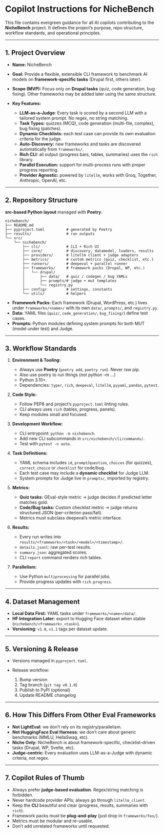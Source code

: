 # Copilot Instructions for NicheBench

This file contains evergreen guidance for all AI copilots contributing to the **NicheBench** project. It defines the project’s purpose, repo structure, workflow standards, and operational principles.

---

## 1. Project Overview

* **Name:** NicheBench
* **Goal:** Provide a flexible, extensible CLI framework to benchmark AI models on **framework-specific tasks** (Drupal first, others later).
* **Scope (MVP):** Focus only on **Drupal tasks** (quiz, code generation, bug fixing). Other frameworks may be added later using the same structure.
* **Key Features:**

  * **LLM-as-a-Judge**: Every task is scored by a second LLM with a tailored system prompt. No regex, no string matching.
  * **Task Types:** quizzes (MCQ), code generation (multi-file, complex), bug fixing (patches).
  * **Dynamic Checklists:** each test case can provide its own evaluation criteria for the judge.
  * **Auto-Discovery:** new frameworks and tasks are discovered automatically from `frameworks/`.
  * **Rich CLI:** all output (progress bars, tables, summaries) uses the `rich` library.
  * **Parallel Execution:** support for multi-process runs with proper progress reporting.
  * **Provider Agnostic:** powered by `litellm`, works with Groq, Together, Anthropic, OpenAI, etc.

---

## 2. Repository Structure

**src-based Python layout** managed with **Poetry**.

```
nichebench/
├── README.md
├── pyproject.toml          # generated by Poetry
├── results/                # run outputs
└── src/
    └── nichebench/
        ├── cli/            # CLI + Rich UI
        ├── core/           # discovery, datamodel, loaders, results
        ├── providers/      # litellm client + judge adapters
        ├── metrics/        # custom metrics (quiz, checklist, etc.)
        ├── runners/        # deepeval + parallel runner
        ├── frameworks/     # framework packs (Drupal, WP, etc.)
        │   └── drupal/
        │       ├── data/   # quiz / codegen / bug YAMLs
        │       ├── prompts/# judge + mut templates
        │       └── registry.py
        ├── config/         # settings, constants
        └── utils/          # helpers
```

* **Framework Packs:** Each framework (Drupal, WordPress, etc.) lives under `frameworks/<name>/` with its own `data/`, `prompts/`, and `registry.py`.
* **Data:** YAML files (`quiz/`, `code_generation/`, `bug_fixing/`) define test cases.
* **Prompts:** Python modules defining system prompts for both MUT (model under test) and Judge.

---

## 3. Workflow Standards

1. **Environment & Tooling:**

   * Always use **Poetry** (`poetry add`, `poetry run`). Never raw pip.
   * Also use poetry to run things (not python -m ...)
   * Python 3.10+.
   * Dependencies: `typer`, `rich`, `deepeval`, `litellm`, `pyyaml`, `pandas`, `pytest`.

2. **Code Style:**

   * Follow PEP8 and project’s `pyproject.toml` linting rules.
   * CLI always uses `rich` (tables, progress, panels).
   * Keep modules small and focused.

3. **Development Workflow:**

   * CLI entrypoint: `python -m nichebench`.
   * Add new CLI subcommands in `src/nichebench/cli/commands/`.
   * Test with `pytest -n auto`.

4. **Task Definitions:**

   * YAML schema includes `id`, `prompt`/`question`, `choices` (for quizzes), `correct_choice` or `checklist` for code/bug.
   * Each test case may include a **dynamic checklist** for Judge LLM.
   * System prompts for Judge live in `prompts/`, imported by registry.

5. **Metrics:**

   * **Quiz tasks:** GEval-style metric → judge decides if predicted letter matches gold.
   * **Code/Bug tasks:** Custom checklist metric → judge returns structured JSON (per-criterion pass/fail).
   * Metrics must subclass deepeval’s metric interface.

6. **Results:**

   * Every run writes into `results/<framework>/<task>/<model>/<timestamp>/`.
   * `details.jsonl`: raw per-test results.
   * `summary.json`: aggregated scores.
   * CLI `report` command renders rich tables.

7. **Parallelism:**

   * Use Python `multiprocessing` for parallel jobs.
   * Provide progress updates with `rich.progress`.

---

## 4. Dataset Management

* **Local Data First:** YAML tasks under `frameworks/<name>/data/`.
* **HF Integration Later:** export to Hugging Face dataset when stable (`nichebench/<framework>_<task>`).
* **Versioning:** `v1.0`, `v1.1` tags per dataset update.

---

## 5. Versioning & Release

* Versions managed in `pyproject.toml`.
* Release workflow:

  1. Bump version
  2. Tag branch (`git tag v0.1.0`)
  3. Publish to PyPI (optional)
  4. Update README changelog

---

## 6. How This Differs From Other Eval Frameworks

* **Not LightEval:** we don’t rely on its registry/parallelism.
* **Not HuggingFace Eval Harness:** we don’t care about generic benchmarks (MMLU, HellaSwag, etc).
* **Niche Only:** NicheBench is about framework-specific, checklist-driven tasks (Drupal, WP, Svelte, etc).
* **Judge-centric:** Every evaluation uses LLM-as-a-Judge with dynamic criteria, not regex.

---

## 7. Copilot Rules of Thumb

* Always prefer **judge-based evaluation**. Regex/string matching is forbidden.
* Never hardcode provider APIs; always go through `litellm_client`.
* Keep the **CLI** beautiful and clear (progress, results, summaries with `rich`).
* Framework packs must be **plug-and-play** (just drop in `frameworks/foo/`).
* Metrics must be modular and re-usable.
* Don’t add unrelated frameworks until requested.
